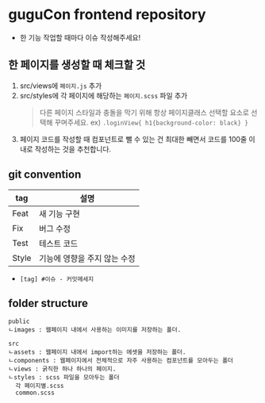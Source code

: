 # guguCon frontend repository

- 한 기능 작업할 때마다 이슈 작성해주세요!

## 한 페이지를 생성할 때 체크할 것

1. src/views에 `페이지.js` 추가
2. src/styles에 각 페이지에 해당하는 `페이지.scss` 파일 추가
    > 다른 페이지 스타일과 충돌을 막기 위해 항상 페이지클래스 선택할 요소로 선택해 꾸며주세요.
    > ex) `.loginView{ h1{background-color: black} }`
3. 페이지 코드를 작성할 때 컴포넌트로 뺄 수 있는 건 최대한 빼면서 코드를 100줄 이내로 작성하는 것을 추천합니다.

## git convention

|tag|설명|
|---|---|
|Feat|새 기능 구현|
|Fix|버그 수정|
|Test|테스트 코드|
|Style|기능에 영향을 주지 않는 수정|
- `[tag] #이슈 - 커밋메세지`

## folder structure

```
public
ㄴimages : 웹페이지 내에서 사용하는 이미지를 저장하는 폴더.

src
ㄴassets : 웹페이지 내에서 import하는 에셋을 저장하는 폴더.
ㄴcomponents : 웹페이지에서 전체적으로 자주 사용하는 컴포넌트를 모아두는 폴더
ㄴviews : 굵직한 하나 하나의 페이지.
ㄴstyles : scss 파일을 모아두는 폴더
  각 페이지별.scss
  common.scss
```

